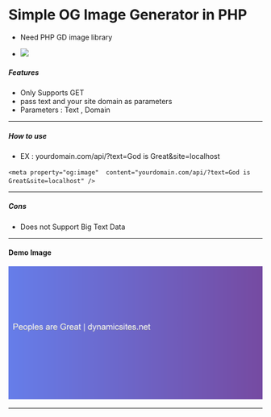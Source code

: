 # Simple OG Image Generator in PHP 

- Need PHP GD image library

- ![](https://img.shields.io/github/stars/dev-itsarun/simple-og-gen)

##### Features

- Only Supports GET
- pass text and your site domain as parameters
- Parameters : Text , Domain

------------

##### How to use

- EX : yourdomain.com/api/?text=God is Great&site=localhost


`<meta property="og:image"  content="yourdomain.com/api/?text=God is Great&site=localhost" />`


------------

##### Cons

- Does not Support Big Text Data

------------

#### Demo Image

![](https://raw.githubusercontent.com/dev-itsarun/simple-og-gen/main/assets/demo.png)

------------


